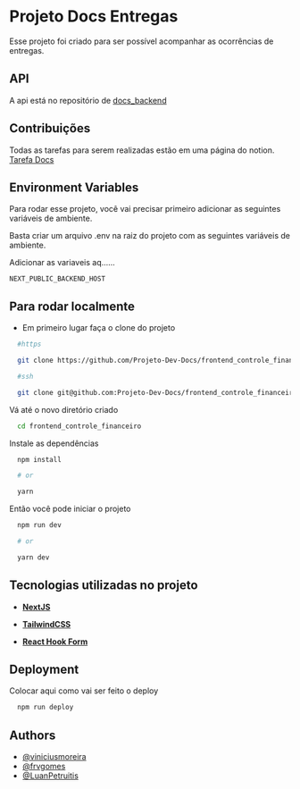 # Projeto Docs Entregas

Esse projeto foi criado para ser possível acompanhar as ocorrências de entregas.

## API

A api está no repositório de [docs_backend](https://github.com/Projeto-Dev-Docs/docs_backend)

## Contribuições

Todas as tarefas para serem realizadas estão em uma página do notion.
[Tarefa Docs](https://www.notion.so/8614c861f0014b15ad81601d348c1338?v=173bb7fd3fdd46a58bc3ea06f3c5641f)

## Environment Variables

Para rodar esse projeto, você vai precisar primeiro adicionar as seguintes variáveis de ambiente.

Basta criar um arquivo .env na raiz do projeto com as seguintes variáveis de ambiente.

Adicionar as variaveis aq......

`NEXT_PUBLIC_BACKEND_HOST`

## Para rodar localmente

-   Em primeiro lugar faça o clone do projeto

```bash
  #https

  git clone https://github.com/Projeto-Dev-Docs/frontend_controle_financeiro.git

  #ssh

  git clone git@github.com:Projeto-Dev-Docs/frontend_controle_financeiro.git
```

Vá até o novo diretório criado

```bash
  cd frontend_controle_financeiro
```

Instale as dependências

```bash
  npm install

  # or

  yarn
```

Então você pode iniciar o projeto

```bash
  npm run dev

  # or

  yarn dev
```

## Tecnologias utilizadas no projeto

-   **[NextJS](https://nextjs.org/)**

-   **[TailwindCSS](https://tailwindcss.com/)**

-   **[React Hook Form](https://react-hook-form.com/)**

## Deployment

Colocar aqui como vai ser feito o deploy

```bash
  npm run deploy
```

## Authors

-   [@viniciusmoreira](https://www.github.com/viniciusmoreira)
-   [@frvgomes](https://www.github.com/frvgomes)
-   [@LuanPetruitis](https://www.github.com/LuanPetruitis)
